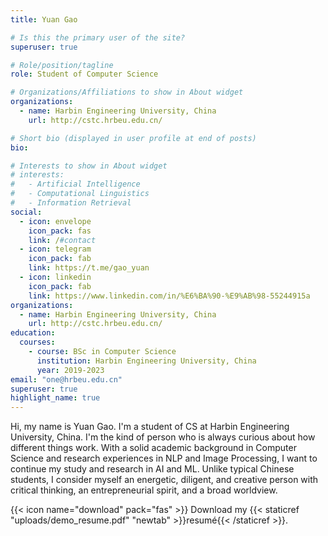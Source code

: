 ```yaml
---
title: Yuan Gao

# Is this the primary user of the site?
superuser: true

# Role/position/tagline
role: Student of Computer Science

# Organizations/Affiliations to show in About widget
organizations:
  - name: Harbin Engineering University, China
    url: http://cstc.hrbeu.edu.cn/

# Short bio (displayed in user profile at end of posts)
bio: 

# Interests to show in About widget
# interests:
#   - Artificial Intelligence
#   - Computational Linguistics
#   - Information Retrieval
social:
  - icon: envelope
    icon_pack: fas
    link: /#contact
  - icon: telegram
    icon_pack: fab
    link: https://t.me/gao_yuan
  - icon: linkedin
    icon_pack: fab
    link: https://www.linkedin.com/in/%E6%BA%90-%E9%AB%98-55244915a
organizations:
  - name: Harbin Engineering University, China
    url: http://cstc.hrbeu.edu.cn/
education:
  courses:
    - course: BSc in Computer Science
      institution: Harbin Engineering University, China
      year: 2019-2023
email: "one@hrbeu.edu.cn"
superuser: true
highlight_name: true
---
```

Hi, my name is Yuan Gao. I'm a student of CS at Harbin Engineering University, China. 
I'm the kind of person who is always curious about how different things work. With a solid academic background in Computer Science and research experiences in NLP and Image Processing, I want to continue my study and research in AI and ML.
Unlike typical Chinese students, I consider myself an energetic, diligent, and creative person with critical thinking, an entrepreneurial spirit, and a broad worldview.


{{< icon name="download" pack="fas" >}} Download my {{< staticref "uploads/demo_resume.pdf" "newtab" >}}resumé{{< /staticref >}}.